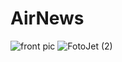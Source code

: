 # AirNews


![front pic](https://user-images.githubusercontent.com/58788722/137463724-7ef90a38-1636-4d38-8c05-bca1845f2912.jpg)
![FotoJet (2)](https://user-images.githubusercontent.com/58788722/137466014-f7518335-56be-4a8a-a57e-818ae01e9e83.jpg)
